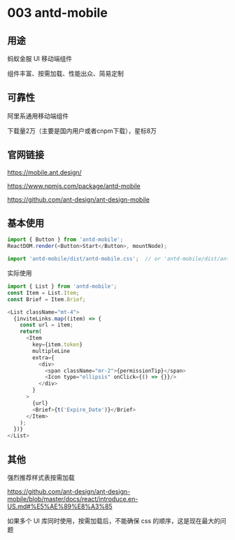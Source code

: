 # 003 antd-mobile

## 用途

蚂蚁金服 UI 移动端组件

组件丰富、按需加载、性能出众、简易定制

## 可靠性

阿里系通用移动端组件

下载量2万（主要是国内用户或者cnpm下载），星标8万

## 官网链接

https://mobile.ant.design/

https://www.npmjs.com/package/antd-mobile

https://github.com/ant-design/ant-design-mobile


## 基本使用

```js
import { Button } from 'antd-mobile';
ReactDOM.render(<Button>Start</Button>, mountNode);

import 'antd-mobile/dist/antd-mobile.css';  // or 'antd-mobile/dist/antd-mobile.less'
```

实际使用

```js
import { List } from 'antd-mobile';
const Item = List.Item;
const Brief = Item.Brief;

<List className="mt-4">
  {inviteLinks.map((item) => {
    const url = item;
    return(
      <Item 
        key={item.token} 
        multipleLine 
        extra={
          <div>
            <span className="mr-2">{permissionTip}</span>
            <Icon type="ellipsis" onClick={() => {}}/>
          </div>
        }
      >
        {url}
        <Brief>{t('Expire_Date')}</Brief>
      </Item>
    );
  })}
</List>
```

## 其他

强烈推荐样式表按需加载

https://github.com/ant-design/ant-design-mobile/blob/master/docs/react/introduce.en-US.md#%E5%AE%89%E8%A3%85

如果多个 UI 库同时使用，按需加载后，不能确保 css 的顺序，这是现在最大的问题
